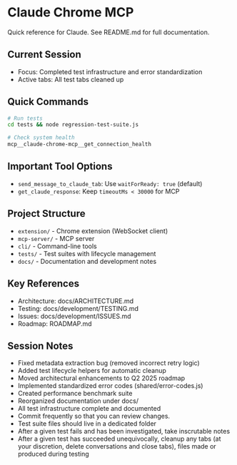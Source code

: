 # Claude Chrome MCP

Quick reference for Claude. See README.md for full documentation.

## Current Session
- Focus: Completed test infrastructure and error standardization
- Active tabs: All test tabs cleaned up

## Quick Commands
```bash
# Run tests
cd tests && node regression-test-suite.js

# Check system health
mcp__claude-chrome-mcp__get_connection_health
```

## Important Tool Options
- `send_message_to_claude_tab`: Use `waitForReady: true` (default)
- `get_claude_response`: Keep `timeoutMs < 30000` for MCP

## Project Structure
- `extension/` - Chrome extension (WebSocket client)
- `mcp-server/` - MCP server
- `cli/` - Command-line tools
- `tests/` - Test suites with lifecycle management
- `docs/` - Documentation and development notes

## Key References
- Architecture: docs/ARCHITECTURE.md
- Testing: docs/development/TESTING.md  
- Issues: docs/development/ISSUES.md
- Roadmap: ROADMAP.md

## Session Notes
- Fixed metadata extraction bug (removed incorrect retry logic)
- Added test lifecycle helpers for automatic cleanup
- Moved architectural enhancements to Q2 2025 roadmap
- Implemented standardized error codes (shared/error-codes.js)
- Created performance benchmark suite
- Reorganized documentation under docs/
- All test infrastructure complete and documented
- Commit frequently so that you can review changes.
- Test suite files should live in a dedicated folder
- After a given test fails and has been investigated, take inscrutable notes
- After a given test has succeeded unequivocally, cleanup any tabs (at your discretion, delete conversations and close tabs), files made or produced during testing